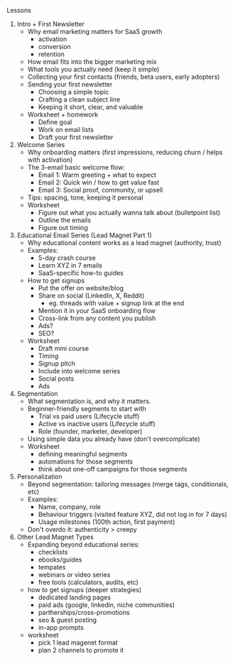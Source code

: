 


Lessons
 1) Intro + First Newsletter
    - Why email marketing matters for SaaS growth
      - activation
      - conversion
      - retention
    - How email fits into the bigger marketing mix
    - What tools you actually need (keep it simple)
    - Collecting your first contacts (friends, beta users, early adopters)
    - Sending your first newsletter
      - Choosing a simple topic
      - Crafting a clean subject line
      - Keeping it short, clear, and valuable
    - Worksheet + homework
      - Define goal
      - Work on email lists
      - Draft your first newsletter
 2) Welcome Series
    - Why onboarding matters (first impressions, reducing churn / helps with activation)
    - The 3-email basic welcome flow:
      - Email 1: Warm greeting + what to expect
      - Email 2: Quick win / how to get value fast
      - Email 3: Social proof, community, or upsell
    - Tips: spacing, tone, keeping it personal
    - Worksheet
      - Figure out what you actually wanna talk about (bulletpoint list)
      - Outline the emails
      - Figure out timing
 3) Educational Email Series (Lead Magnet Part 1)
    - Why educational content works as a lead magnet (authority, trust)
    - Examples:
      - 5-day crash course
      - Learn XYZ in 7 emails
      - SaaS-specific how-to guides
    - How to get signups
      - Put the offer on website/blog
      - Share on social (LinkedIn, X, Reddit)
        - eg. threads with value + signup link at the end
      - Mention it in your SaaS onboarding flow
      - Cross-link from any content you publish
      - Ads?
      - SEO?
    - Worksheet
      - Draft mini course
      - Timing
      - Signup pitch
      - Include into welcome series
      - Social posts
      - Ads
 4) Segmentation
    - What segmentation is, and why it matters.
    - Beginner-friendly segments to start with
      - Trial vs paid users (Lifecycle stuff)
      - Active vs inactive users (Lifecycle stuff)
      - Role (founder, marketer, developer)
    - Using simple data you already have (don't overcomplicate)
    - Worksheet
      - defining meaningful segments
      - automations for those segments
      - think about one-off campaigns for those segments
 5) Personalization
    - Beyond segmentation: tailoring messages (merge tags, conditionals, etc)
    - Examples:
      - Name, company, role
      - Behaviour triggers (visited feature XYZ, did not log in for 7 days)
      - Usage milestones (100th action, first payment)
    - Don't overdo it: authenticity > creepy
 6) Other Lead Magnet Types
    - Expanding beyond educational series:
      - checklists
      - ebooks/guides
      - tempates
      - webinars or video series
      - free tools (calculators, audits, etc)
    - how to get signups (deeper strategies)
      - dedicated landing pages
      - paid ads (google, linkedin, niche communities)
      - partherships/cross-promotions
      - seo & guest posting
      - in-app prompts
    - worksheet
      - pick 1 lead magenet format
      - plan 2 channels to promote it
